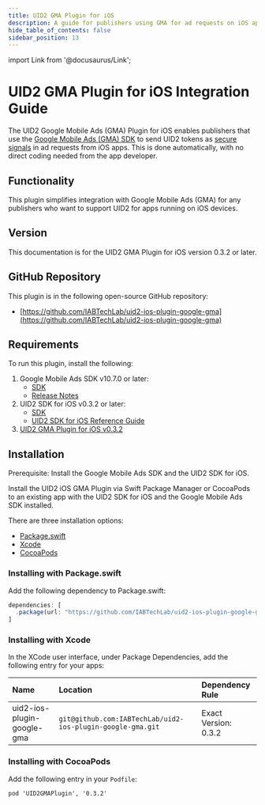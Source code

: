 ```yaml
---
title: UID2 GMA Plugin for iOS
description: A guide for publishers using GMA for ad requests on iOS apps.
hide_table_of_contents: false
sidebar_position: 13
---
```


import Link from '@docusaurus/Link';

# UID2 GMA Plugin for iOS Integration Guide

The UID2 Google Mobile Ads (GMA) Plugin for iOS enables publishers that use the [Google Mobile Ads (GMA) SDK](https://developers.google.com/ad-manager/mobile-ads-sdk) to send <Link href="../ref-info/glossary-uid#gl-uid2-token">UID2 tokens</Link> as [secure signals](https://support.google.com/admob/answer/11556288) in ad requests from iOS apps. This is done automatically, with no direct coding needed from the app developer.

## Functionality

This plugin simplifies integration with Google Mobile Ads (GMA) for any publishers who want to support UID2 for apps running on iOS devices.

## Version

<!-- As of 2024-04-17 -->

This documentation is for the UID2 GMA Plugin for iOS version 0.3.2 or later.

## GitHub Repository

This plugin is in the following open-source GitHub repository:

- [https://github.com/IABTechLab/uid2-ios-plugin-google-gma](https://github.com/IABTechLab/uid2-ios-plugin-google-gma)

## Requirements 

To run this plugin, install the following:

1. Google Mobile Ads SDK v10.7.0 or later:
   - [SDK](https://developers.google.com/admob/ios)
   - [Release Notes](https://developers.google.com/admob/ios/rel-notes)
1. UID2 SDK for iOS v0.3.2 or later:
   - [SDK](https://github.com/IABTechLab/uid2-ios-sdk)
   - [UID2 SDK for iOS Reference Guide](../sdks/uid2-sdk-ref-ios.md)
1. [UID2 GMA Plugin for iOS v0.3.2](https://github.com/IABTechLab/uid2-ios-plugin-google-gma)

## Installation

Prerequisite: Install the Google Mobile Ads SDK and the UID2 SDK for iOS.

Install the UID2 iOS GMA Plugin via Swift Package Manager or CocoaPods to an existing app with the UID2 SDK for iOS and the Google Mobile Ads SDK installed.

There are three installation options:

-   [Package.swift](#installing-with-packageswift)
-   [Xcode](#installing-with-xcode)
-   [CocoaPods](#installing-with-cocoapods)

### Installing with Package.swift

Add the following dependency to Package.swift:

```js
dependencies: [
  .package(url: "https://github.com/IABTechLab/uid2-ios-plugin-google-gma.git", exact: "0.3.2")
]
```

### Installing with Xcode

In the XCode user interface, under Package Dependencies, add the following entry for your apps:

| Name | Location | Dependency Rule                         |
| :--- | :--- |:----------------------------------------| 
| uid2-ios-plugin-google-gma | `git@github.com:IABTechLab/uid2-ios-plugin-google-gma.git` | Exact Version: 0.3.2 |

### Installing with CocoaPods

Add the following entry in your `Podfile`:

```
pod 'UID2GMAPlugin', '0.3.2'
```
